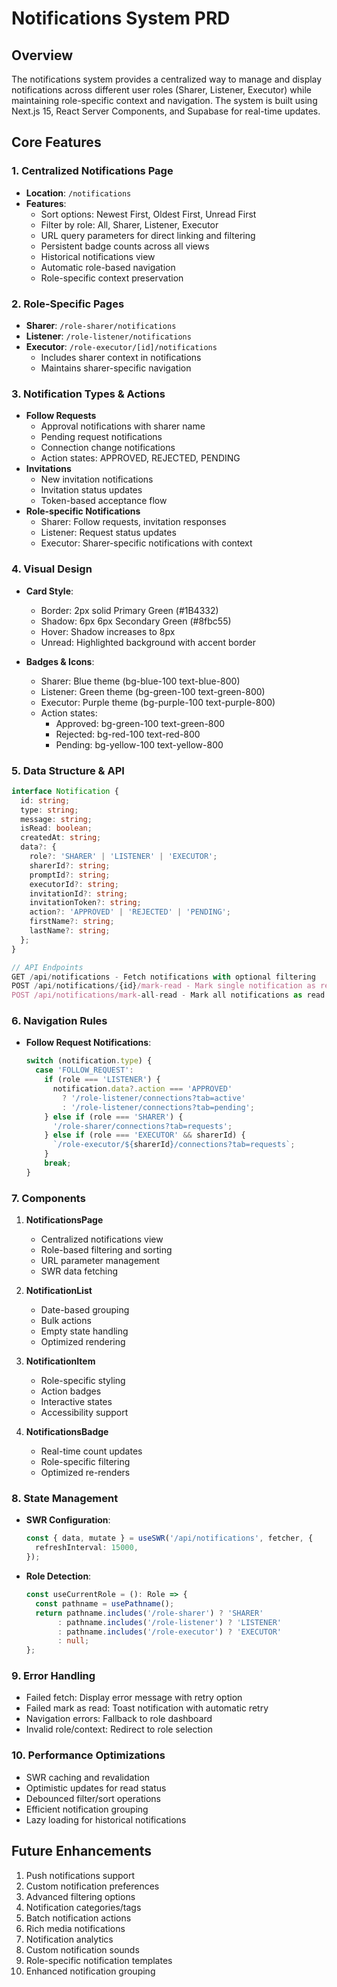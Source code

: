 # Notifications System PRD

## Overview
The notifications system provides a centralized way to manage and display notifications across different user roles (Sharer, Listener, Executor) while maintaining role-specific context and navigation. The system is built using Next.js 15, React Server Components, and Supabase for real-time updates.

## Core Features

### 1. Centralized Notifications Page
- **Location**: `/notifications`
- **Features**:
  - Sort options: Newest First, Oldest First, Unread First
  - Filter by role: All, Sharer, Listener, Executor
  - URL query parameters for direct linking and filtering
  - Persistent badge counts across all views
  - Historical notifications view
  - Automatic role-based navigation
  - Role-specific context preservation

### 2. Role-Specific Pages
- **Sharer**: `/role-sharer/notifications`
- **Listener**: `/role-listener/notifications`
- **Executor**: `/role-executor/[id]/notifications`
  - Includes sharer context in notifications
  - Maintains sharer-specific navigation

### 3. Notification Types & Actions
- **Follow Requests**
  - Approval notifications with sharer name
  - Pending request notifications
  - Connection change notifications
  - Action states: APPROVED, REJECTED, PENDING
- **Invitations**
  - New invitation notifications
  - Invitation status updates
  - Token-based acceptance flow
- **Role-specific Notifications**
  - Sharer: Follow requests, invitation responses
  - Listener: Request status updates
  - Executor: Sharer-specific notifications with context

### 4. Visual Design
- **Card Style**:
  - Border: 2px solid Primary Green (#1B4332)
  - Shadow: 6px 6px Secondary Green (#8fbc55)
  - Hover: Shadow increases to 8px
  - Unread: Highlighted background with accent border
  
- **Badges & Icons**:
  - Sharer: Blue theme (bg-blue-100 text-blue-800)
  - Listener: Green theme (bg-green-100 text-green-800)
  - Executor: Purple theme (bg-purple-100 text-purple-800)
  - Action states: 
    - Approved: bg-green-100 text-green-800
    - Rejected: bg-red-100 text-red-800
    - Pending: bg-yellow-100 text-yellow-800

### 5. Data Structure & API
```typescript
interface Notification {
  id: string;
  type: string;
  message: string;
  isRead: boolean;
  createdAt: string;
  data?: {
    role?: 'SHARER' | 'LISTENER' | 'EXECUTOR';
    sharerId?: string;
    promptId?: string;
    executorId?: string;
    invitationId?: string;
    invitationToken?: string;
    action?: 'APPROVED' | 'REJECTED' | 'PENDING';
    firstName?: string;
    lastName?: string;
  };
}

// API Endpoints
GET /api/notifications - Fetch notifications with optional filtering
POST /api/notifications/{id}/mark-read - Mark single notification as read
POST /api/notifications/mark-all-read - Mark all notifications as read
```

### 6. Navigation Rules
- **Follow Request Notifications**:
  ```typescript
  switch (notification.type) {
    case 'FOLLOW_REQUEST':
      if (role === 'LISTENER') {
        notification.data?.action === 'APPROVED'
          ? '/role-listener/connections?tab=active'
          : '/role-listener/connections?tab=pending';
      } else if (role === 'SHARER') {
        '/role-sharer/connections?tab=requests';
      } else if (role === 'EXECUTOR' && sharerId) {
        `/role-executor/${sharerId}/connections?tab=requests`;
      }
      break;
  }
  ```

### 7. Components
1. **NotificationsPage**
   - Centralized notifications view
   - Role-based filtering and sorting
   - URL parameter management
   - SWR data fetching

2. **NotificationList**
   - Date-based grouping
   - Bulk actions
   - Empty state handling
   - Optimized rendering

3. **NotificationItem**
   - Role-specific styling
   - Action badges
   - Interactive states
   - Accessibility support

4. **NotificationsBadge**
   - Real-time count updates
   - Role-specific filtering
   - Optimized re-renders

### 8. State Management
- **SWR Configuration**:
  ```typescript
  const { data, mutate } = useSWR('/api/notifications', fetcher, {
    refreshInterval: 15000,
  });
  ```
- **Role Detection**:
  ```typescript
  const useCurrentRole = (): Role => {
    const pathname = usePathname();
    return pathname.includes('/role-sharer') ? 'SHARER'
         : pathname.includes('/role-listener') ? 'LISTENER'
         : pathname.includes('/role-executor') ? 'EXECUTOR'
         : null;
  };
  ```

### 9. Error Handling
- Failed fetch: Display error message with retry option
- Failed mark as read: Toast notification with automatic retry
- Navigation errors: Fallback to role dashboard
- Invalid role/context: Redirect to role selection

### 10. Performance Optimizations
- SWR caching and revalidation
- Optimistic updates for read status
- Debounced filter/sort operations
- Efficient notification grouping
- Lazy loading for historical notifications

## Future Enhancements
1. Push notifications support
2. Custom notification preferences
3. Advanced filtering options
4. Notification categories/tags
5. Batch notification actions
6. Rich media notifications
7. Notification analytics
8. Custom notification sounds
9. Role-specific notification templates
10. Enhanced notification grouping 